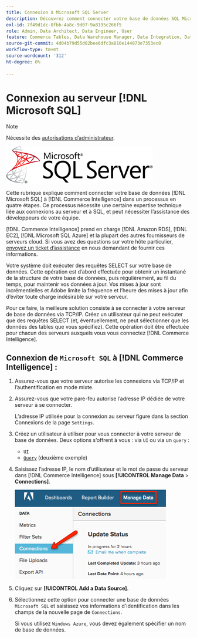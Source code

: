 ```yaml
---
title: Connexion à Microsoft SQL Server
description: Découvrez comment connecter votre base de données SQL Microsoft à  [!DNL Commerce Intelligence]  en quatre étapes.
exl-id: 7f49d1dc-8fbb-4a8c-9d07-9a8195c266f5
role: Admin, Data Architect, Data Engineer, User
feature: Commerce Tables, Data Warehouse Manager, Data Integration, Data Import/Export, SQL Report Builder
source-git-commit: 4d04b79d55d02bee6dfc3a810e144073e7353ec0
workflow-type: tm+mt
source-wordcount: '312'
ht-degree: 0%

---
```


# Connexion au serveur [!DNL Microsoft SQL]

>[!NOTE]
>
>Nécessite des [autorisations d’administrateur](../../../administrator/user-management/user-management.md).

![Logo SQL Server de Microsoft](../../../assets/MicrosoftSQLServer-logo.png)

Cette rubrique explique comment connecter votre base de données [!DNL Microsoft SQL] à [!DNL Commerce Intelligence] dans un processus en quatre étapes. Ce processus nécessite une certaine expertise technique liée aux connexions au serveur et à SQL, et peut nécessiter l’assistance des développeurs de votre équipe.

[!DNL Commerce Intelligence] prend en charge [!DNL Amazon RDS], [!DNL EC2], [!DNL Microsoft SQL Azure] et la plupart des autres fournisseurs de serveurs cloud. Si vous avez des questions sur votre hôte particulier, [envoyez un ticket d’assistance](https://experienceleague.adobe.com/docs/commerce-knowledge-base/kb/troubleshooting/miscellaneous/mbi-service-policies.html?lang=fr) en nous demandant de fournir ces informations.

Votre système doit exécuter des requêtes SELECT sur votre base de données. Cette opération est d’abord effectuée pour obtenir un instantané de la structure de votre base de données, puis régulièrement, au fil du temps, pour maintenir vos données à jour. Vos mises à jour sont incrémentielles et Adobe limite la fréquence et l’heure des mises à jour afin d’éviter toute charge indésirable sur votre serveur.

Pour ce faire, la meilleure solution consiste à se connecter à votre serveur de base de données via TCP/IP. Créez un utilisateur qui ne peut exécuter que des requêtes SELECT (et, éventuellement, ne peut sélectionner que les données des tables que vous spécifiez). Cette opération doit être effectuée pour chacun des serveurs auxquels vous vous connectez [!DNL Commerce Intelligence].

## Connexion de `Microsoft SQL` à [!DNL Commerce Intelligence] :

1. Assurez-vous que votre serveur autorise les connexions via TCP/IP et l’authentification en mode mixte.

1. Assurez-vous que votre pare-feu autorise l’adresse IP dédiée de votre serveur à se connecter.

   L’adresse IP utilisée pour la connexion au serveur figure dans la section Connexions de la page `Settings`.

1. Créez un utilisateur à utiliser pour vous connecter à votre serveur de base de données. Deux options s’offrent à vous : via `UI` ou via un `query` :
   * `UI`
   * [`Query`](http://sqlserverplanet.com/security/add-user) (deuxième exemple)

1. Saisissez l’adresse IP, le nom d’utilisateur et le mot de passe du serveur dans [!DNL Commerce Intelligence] sous **[!UICONTROL Manage Data** > **Connections]**.

   ![Page Gérer les connexions de données affichant les intégrations de bases de données](../../../assets/manage-data-connections.png)

1. Cliquez sur **[!UICONTROL Add a Data Source]**.

1. Sélectionnez cette option pour connecter une base de données `Microsoft SQL` et saisissez vos informations d&#39;identification dans les champs de la nouvelle page de `Connections`.

   Si vous utilisez `Windows Azure`, vous devez également spécifier un nom de base de données.
